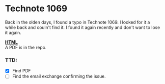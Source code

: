 # Technote 1069

Back in the olden days, I found a typo in Technote 1069. I looked for it a while back and couln't find it. I found it again recently and don't want to lose it again.


**[HTML](https://preterhuman.net/macstuff/technotes/tn/tn1069.html)**   
A PDF is in the repo.

### TTD:
- [x] Find PDF
- [ ] Find the email exchange confirming the issue.
